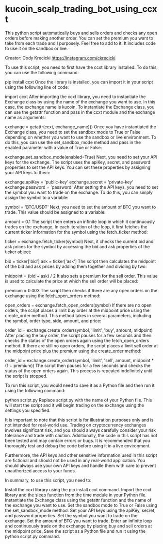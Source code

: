 # kucoin_scalp_trading_bot_using_ccxt
This python script automatically buys and sells orders and checks any open orders before making another order. You can set the premium you want to take from each trade and I purposely. Feel free to add to it. It includes code to use it on the sandbox or live.

Creator: Cody Krecicki https://instagram.com/ckrecicki

To use this script, you need to first have the ccxt library installed. To do this, you can use the following command:


pip install ccxt
Once the library is installed, you can import it in your script using the following line of code:


import ccxt
After importing the ccxt library, you need to instantiate the Exchange class by using the name of the exchange you want to use. In this case, the exchange name is kucoin. To instantiate the Exchange class, you can use the getattr function and pass in the ccxt module and the exchange name as arguments:


exchange = getattr(ccxt, exchange_name)()
Once you have instantiated the Exchange class, you need to set the sandbox mode to True or False depending on whether you want to use the sandbox or live environment. To do this, you can use the set_sandbox_mode method and pass in the enabled parameter with a value of True or False:


exchange.set_sandbox_mode(enabled=True)
Next, you need to set your API keys for the exchange. The script uses the apiKey, secret, and password properties to set the API keys. You can set these properties by assigning your API keys to them:


exchange.apiKey = 'public-key'
exchange.secret = 'private-key'
exchange.password = 'password'
After setting the API keys, you need to set the symbol you want to trade on the exchange. To do this, you can simply assign the symbol to a variable:


symbol = 'BTC/USDT'
Next, you need to set the amount of BTC you want to trade. This value should be assigned to a variable:


amount = 0.1
The script then enters an infinite loop in which it continuously trades on the exchange. In each iteration of the loop, it first fetches the current ticker information for the symbol using the fetch_ticker method:


ticker = exchange.fetch_ticker(symbol)
Next, it checks the current bid and ask prices for the symbol by accessing the bid and ask properties of the ticker object:


bid = ticker['bid']
ask = ticker['ask']
The script then calculates the midpoint of the bid and ask prices by adding them together and dividing by two:


midpoint = (bid + ask) / 2
It also sets a premium for the sell order. This value is used to calculate the price at which the sell order will be placed:


premium = 0.003
The script then checks if there are any open orders on the exchange using the fetch_open_orders method:


open_orders = exchange.fetch_open_orders(symbol)
If there are no open orders, the script places a limit buy order at the midpoint price using the create_order method. This method takes in several parameters, including the symbol, order type, side, amount, and price:


order_id = exchange.create_order(symbol, 'limit', 'buy', amount, midpoint)
After placing the buy order, the script pauses for a few seconds and then checks the status of the open orders again using the fetch_open_orders method. If there are still no open orders, the script places a limit sell order at the midpoint price plus the premium using the create_order method:


order_id = exchange.create_order(symbol, 'limit', 'sell', amount, midpoint * (1 + premium))
The script then pauses for a few seconds and checks the status of the open orders again. This process is repeated indefinitely until the script is stopped.

To run this script, you would need to save it as a Python file and then run it using the following command:


python script.py
Replace script.py with the name of your Python file. This will start the script and it will begin trading on the exchange using the settings you specified.

It is important to note that this script is for illustration purposes only and is not intended for real-world use. Trading on cryptocurrency exchanges involves significant risk, and you should always carefully consider your risk tolerance and trade with caution. Additionally, the code in this script has not been tested and may contain errors or bugs. It is recommended that you thoroughly test and debug the code before using it in a live environment.

Furthermore, the API keys and other sensitive information used in this script are fictional and should not be used in any real-world application. You should always use your own API keys and handle them with care to prevent unauthorized access to your funds.

In summary, to use this script, you need to:

Install the ccxt library using the pip install ccxt command.
Import the ccxt library and the sleep function from the time module in your Python file.
Instantiate the Exchange class using the getattr function and the name of the exchange you want to use.
Set the sandbox mode to True or False using the set_sandbox_mode method.
Set your API keys using the apiKey, secret, and password properties.
Set the symbol you want to trade on the exchange.
Set the amount of BTC you want to trade.
Enter an infinite loop and continuously trade on the exchange by placing buy and sell orders at the midpoint price.
Save the script as a Python file and run it using the python script.py command.
